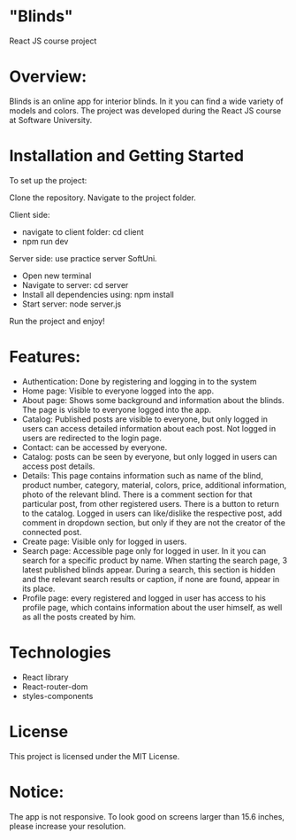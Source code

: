 # "Blinds"
React JS course project

# Overview:
Blinds is an online app for interior blinds. In it you can find a wide variety of models and colors. 
The project was developed during the React JS course at Software University.

# Installation and Getting Started
To set up the project:

Clone the repository.
Navigate to the project folder.

Client side:
- navigate to client folder: cd client
- npm run dev

Server side: use practice server SoftUni.
- Open new terminal
- Navigate to server: cd server
- Install all dependencies using: npm install
- Start server: node server.js

Run the project and enjoy!


# Features:
- Authentication: Done by registering and logging in to the system
- Home page: Visible to everyone logged into the app.
- About page: Shows some background and information about the blinds. The page is visible to everyone logged into the app.
- Catalog: Published posts are visible to everyone, but only logged in users can access detailed information about each post. Not logged in users are redirected to the login page.
- Contact: can be accessed by everyone.
- Catalog: posts can be seen by everyone, but only logged in users can access post details.
- Details: This page contains information such as name of the blind, product number, category, material, colors, price, additional information, photo of the relevant blind. There is a comment section for that particular post, from other registered users. There is a button to return to the catalog.
Logged in users can like/dislike the respective post, add comment in dropdown section, but only if they are not the creator of the connected post.
- Create page: Visible only for logged in users.
- Search page: Accessible page only for logged in user. In it you can search for a specific product by name.
When starting the search page, 3 latest published blinds appear. During a search, this section is hidden and the relevant search results or caption, if none are found, appear in its place.
- Profile page: every registered and logged in user has access to his profile page, which contains information about the user himself, as well as all the posts created by him.

# Technologies
- React library
- React-router-dom
- styles-components
# License
This project is licensed under the MIT License.
# Notice:
The app is not responsive. To look good on screens larger than 15.6 inches, please increase your resolution.

